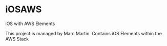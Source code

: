 iOSAWS
======

iOS with AWS Elements


This project is managed by Marc Martin.
Contains iOS Elements within the AWS Stack
